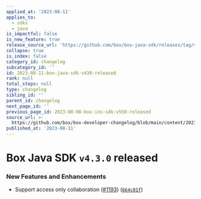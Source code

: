 ```yaml
---
applied_at: '2023-08-11'
applies_to:
  - sdks
  - java
is_impactful: false
is_new_feature: true
release_source_url: 'https://github.com/box/box-java-sdk/releases/tag/v4.3.0'
collapse: true
is_index: false
category_id: changelog
subcategory_id: ''
id: 2023-08-11-box-java-sdk-v430-released
rank: null
total_steps: null
type: changelog
sibling_id: ''
parent_id: changelog
next_page_id: ''
previous_page_id: 2023-08-08-box-ios-sdk-v550-released
source_url: >-
  https://github.com/box/box-developer-changelog/blob/main/content/2023/08-11-box-java-sdk-v430-released.md
published_at: '2023-08-11'
---
```

# Box Java SDK `v4.3.0` released

### New Features and Enhancements

* Support access only collaboration ([#1193][1]) ([`664c01f`][2])

[1]: https://github.com/box/box-java-sdk/issues/1193

[2]: https://github.com/box/box-java-sdk/commit/664c01f80ca0647645c60920eb0ef1f9353a619f
